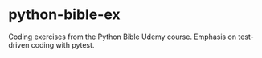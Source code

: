 # python-bible-ex
Coding exercises from the Python Bible Udemy course. Emphasis on test-driven coding with pytest.
